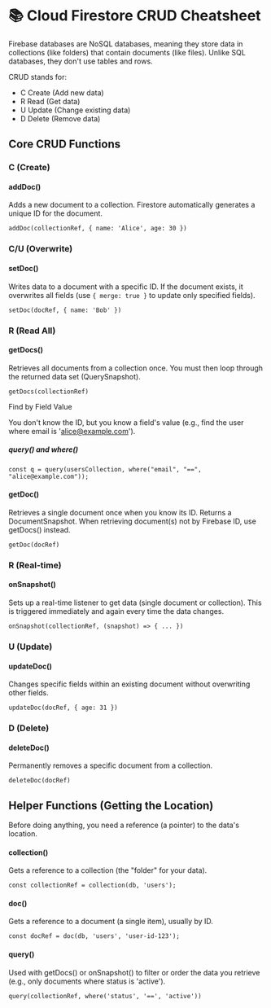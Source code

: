 # 📚 Cloud Firestore CRUD Cheatsheet

Firebase databases are NoSQL databases, meaning they store data in collections (like folders) that contain documents (like files). Unlike SQL databases, they don't use tables and rows. 

CRUD stands for:
- C	Create (Add new data)
- R	Read (Get data)
- U	Update (Change existing data)
- D	Delete (Remove data)


## Core CRUD Functions

### C (Create) 
#### addDoc()	
Adds a new document to a collection. Firestore automatically generates a unique ID for the document.	

```JS
addDoc(collectionRef, { name: 'Alice', age: 30 })
```


### C/U (Overwrite)	
#### setDoc()	
Writes data to a document with a specific ID. If the document exists, it overwrites all fields (use `{ merge: true }` to update only specified fields).	

```JS
setDoc(docRef, { name: 'Bob' })
```


### R (Read All)	
#### getDocs()	
Retrieves all documents from a collection once. You must then loop through the returned data set (QuerySnapshot).	

```JS
getDocs(collectionRef)
```

Find by Field Value

You don't know the ID, but you know a field's value (e.g., find the user where email is 'alice@example.com').
##### query() and where()

```JS
const q = query(usersCollection, where("email", "==", "alice@example.com"));
```


#### getDoc()	
Retrieves a single document once when you know its ID. Returns a DocumentSnapshot.	When retrieving document(s) not by Firebase ID, use getDocs() instead.
```JS
getDoc(docRef)
```

### R (Real-time)	
#### onSnapshot()	
Sets up a real-time listener to get data (single document or collection). This is triggered immediately and again every time the data changes.	

```JS
onSnapshot(collectionRef, (snapshot) => { ... })
```

### U (Update)	
#### updateDoc()	
Changes specific fields within an existing document without overwriting other fields.	
```JS
updateDoc(docRef, { age: 31 })
```

### D (Delete)	
#### deleteDoc()	
Permanently removes a specific document from a collection.	
```JS
deleteDoc(docRef)
````


## Helper Functions (Getting the Location)

Before doing anything, you need a reference (a pointer) to the data's location.

#### collection()	
Gets a reference to a collection (the "folder" for your data).	
```JS 
const collectionRef = collection(db, 'users');
```

#### doc()	
Gets a reference to a document (a single item), usually by ID.	
```JS
const docRef = doc(db, 'users', 'user-id-123');
```

#### query()	
Used with getDocs() or onSnapshot() to filter or order the data you retrieve (e.g., only documents where status is 'active').	

```JS
query(collectionRef, where('status', '==', 'active'))
```
